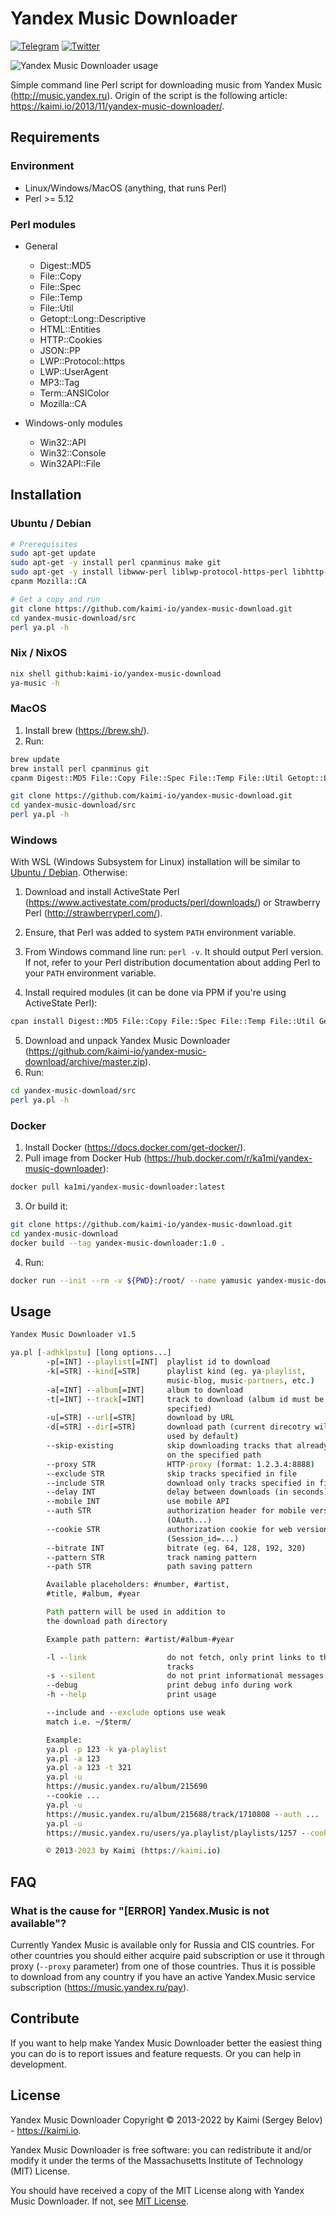 Yandex Music Downloader
=====================

[![Telegram](https://img.shields.io/badge/Telegram--lightgrey?logo=telegram&style=social)](https://t.me/kaimi_io)
[![Twitter](https://img.shields.io/twitter/follow/kaimi_io?style=social)](https://twitter.com/kaimi_io)

![Yandex Music Downloader usage](https://github.com/kaimi-io/yandex-music-download/blob/master/usage.gif?raw=true)

Simple command line Perl script for downloading music from Yandex Music (http://music.yandex.ru).
Origin of the script is the following article: https://kaimi.io/2013/11/yandex-music-downloader/.

## Requirements
### Environment
* Linux/Windows/MacOS (anything, that runs Perl)
* Perl >= 5.12

### Perl modules
* General
  * Digest::MD5
  * File::Copy
  * File::Spec
  * File::Temp
  * File::Util
  * Getopt::Long::Descriptive
  * HTML::Entities
  * HTTP::Cookies
  * JSON::PP
  * LWP::Protocol::https
  * LWP::UserAgent
  * MP3::Tag
  * Term::ANSIColor
  * Mozilla::CA
  
* Windows-only modules
  * Win32::API
  * Win32::Console
  * Win32API::File

## Installation
### Ubuntu / Debian
```bash
# Prerequisites
sudo apt-get update
sudo apt-get -y install perl cpanminus make git
sudo apt-get -y install libwww-perl liblwp-protocol-https-perl libhttp-cookies-perl libhtml-parser-perl libmp3-tag-perl libgetopt-long-descriptive-perl libarchive-zip-perl
cpanm Mozilla::CA

# Get a copy and run
git clone https://github.com/kaimi-io/yandex-music-download.git
cd yandex-music-download/src
perl ya.pl -h
```
### Nix / NixOS
```bash
nix shell github:kaimi-io/yandex-music-download
ya-music -h
```
### MacOS
1. Install brew (https://brew.sh/).
2. Run:
```bash
brew update
brew install perl cpanminus git
cpanm Digest::MD5 File::Copy File::Spec File::Temp File::Util Getopt::Long::Descriptive HTML::Entities HTTP::Cookies JSON::PP LWP::Protocol::https LWP::UserAgent MP3::Tag Term::ANSIColor Mozilla::CA

git clone https://github.com/kaimi-io/yandex-music-download.git
cd yandex-music-download/src
perl ya.pl -h
```
### Windows
With WSL (Windows Subsystem for Linux) installation will be similar to [Ubuntu / Debian](#ubuntu--debian).
Otherwise:
1. Download and install ActiveState Perl (https://www.activestate.com/products/perl/downloads/) or Strawberry Perl (http://strawberryperl.com/).
2. Ensure, that Perl was added to system `PATH` environment variable.
3. From Windows command line run:
```perl -v```. It should output Perl version. If not, refer to your Perl distribution documentation about adding Perl to your `PATH` environment variable.

4. Install required modules (it can be done via PPM if you're using ActiveState Perl):
```bash
cpan install Digest::MD5 File::Copy File::Spec File::Temp File::Util Getopt::Long::Descriptive HTML::Entities HTTP::Cookies JSON::PP LWP::Protocol::https LWP::UserAgent MP3::Tag Term::ANSIColor Mozilla::CA Win32::API Win32::Console Win32API::File
```
5. Download and unpack Yandex Music Downloader (https://github.com/kaimi-io/yandex-music-download/archive/master.zip).
6. Run:
```bash
cd yandex-music-download/src
perl ya.pl -h
```

### Docker
1. Install Docker (https://docs.docker.com/get-docker/).
2. Pull image from Docker Hub (https://hub.docker.com/r/ka1mi/yandex-music-downloader):
```bash
docker pull ka1mi/yandex-music-downloader:latest
```
3. Or build it:
```bash
git clone https://github.com/kaimi-io/yandex-music-download.git
cd yandex-music-download
docker build --tag yandex-music-downloader:1.0 .
```
4. Run:
```bash
docker run --init --rm -v ${PWD}:/root/ --name yamusic yandex-music-downloader:1.0 -d /root --cookie "Session_id=..." -u https://music.yandex.ru/album/215688/track/1710808
```

## Usage
```bat
Yandex Music Downloader v1.5

ya.pl [-adhklpstu] [long options...]
        -p[=INT] --playlist[=INT]  playlist id to download
        -k[=STR] --kind[=STR]      playlist kind (eg. ya-playlist,
                                   music-blog, music-partners, etc.)
        -a[=INT] --album[=INT]     album to download
        -t[=INT] --track[=INT]     track to download (album id must be
                                   specified)
        -u[=STR] --url[=STR]       download by URL
        -d[=STR] --dir[=STR]       download path (current direcotry will be
                                   used by default)
        --skip-existing            skip downloading tracks that already exist
                                   on the specified path
        --proxy STR                HTTP-proxy (format: 1.2.3.4:8888)
        --exclude STR              skip tracks specified in file
        --include STR              download only tracks specified in file
        --delay INT                delay between downloads (in seconds)
        --mobile INT               use mobile API
        --auth STR                 authorization header for mobile version
                                   (OAuth...)
        --cookie STR               authorization cookie for web version
                                   (Session_id=...)
        --bitrate INT              bitrate (eg. 64, 128, 192, 320)
        --pattern STR              track naming pattern
        --path STR                 path saving pattern

        Available placeholders: #number, #artist,
        #title, #album, #year

        Path pattern will be used in addition to
        the download path directory

        Example path pattern: #artist/#album-#year

        -l --link                  do not fetch, only print links to the
                                   tracks
        -s --silent                do not print informational messages
        --debug                    print debug info during work
        -h --help                  print usage

        --include and --exclude options use weak
        match i.e. ~/$term/

        Example:
        ya.pl -p 123 -k ya-playlist
        ya.pl -a 123
        ya.pl -a 123 -t 321
        ya.pl -u
        https://music.yandex.ru/album/215690
        --cookie ...
        ya.pl -u
        https://music.yandex.ru/album/215688/track/1710808 --auth ...
        ya.pl -u
        https://music.yandex.ru/users/ya.playlist/playlists/1257 --cookie ...

        © 2013-2023 by Kaimi (https://kaimi.io)
```

## FAQ
### What is the cause for "[ERROR] Yandex.Music is not available"?
Currently Yandex Music is available only for Russia and CIS countries. For other countries you should either acquire paid subscription or use it through proxy (```--proxy``` parameter) from one of those countries. Thus it is possible to download from any country if you have an active Yandex.Music service subscription (https://music.yandex.ru/pay).

## Contribute
If you want to help make Yandex Music Downloader better the easiest thing you can do is to report issues and feature requests. Or you can help in development.

## License
Yandex Music Downloader Copyright © 2013-2022 by Kaimi (Sergey Belov) - https://kaimi.io.

Yandex Music Downloader is free software: you can redistribute it and/or modify it under the terms of the Massachusetts Institute of Technology (MIT) License.

You should have received a copy of the MIT License along with Yandex Music Downloader. If not, see [MIT License](LICENSE).
